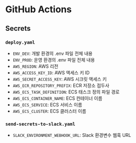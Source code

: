 # GitHub Actions

## Secrets

### `deploy.yaml`

- `ENV_DEV`: 개발 환경의 .env 파일 전체 내용
- `ENV_PROD`: 운영 환경의 .env 파일 전체 내용
- `AWS_REGION`: AWS 리전
- `AWS_ACCESS_KEY_ID`: AWS 액세스 키 ID
- `AWS_SECRET_ACCESS_KEY`: AWS 시크릿 액세스 키
- `AWS_ECR_REPOSITORY_PREFIX`: ECR 저장소 접두사
- `AWS_ECS_TASK_DEFINITION`: ECS 태스크 정의 파일 경로
- `AWS_ECS_CONTAINER_NAME`: ECS 컨테이너 이름
- `AWS_ECS_SERVICE`: ECS 서비스 이름
- `AWS_ECS_CLUSTER`: ECS 클러스터 이름

### `send-secrets-to-slack.yaml`

- `SLACK_ENVIRONMENT_WEBHOOK_URL`: Slack 환경변수 웹훅 URL